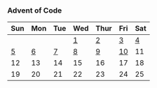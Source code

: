 ### Advent of Code

| Sun               | Mon               | Tue               | Wed               | Thur              | Fri                | Sat               |
|-------------------|-------------------|-------------------|-------------------|-------------------|--------------------|-------------------|
|                   |                   |                   | [1](src/Day02.kt) | [2](src/Day02.kt) | [3](src/Day03.kt)  | [4](src/Day04.kt) |
| [5](src/Day05.kt) | [6](src/Day06.kt) | [7](src/Day07.kt) | [8](src/Day08.kt) | [9](src/Day09.kt) | [10](src/Day10.kt) | 11                |
| 12                | 13                | 14                | 15                | 16                | 17                 | 18                |
| 19                | 20                | 21                | 22                | 23                | 24                 | 25                |
